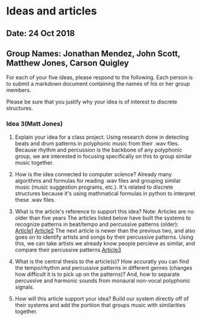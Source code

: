 # Ideas and articles


## Date: 24 Oct 2018
## Group Names: Jonathan Mendez, John Scott, Matthew Jones, Carson Quigley




For each of your five ideas, please respond to the following. Each person is to submit a markdown document containing the names of his or her group members.

Please be sure that you justify why your idea is of interest to discrete structures.

### Idea 3(Matt Jones)

1) Explain your idea for a class project.
Using research done in detecting beats and drum patterns in polyphonic music from their .wav files. Because rhythm and percussion is the backbone of any polyphonic group, we are interested in focusing specifically on this to group similar music together.

2) How is the idea connected to computer science?
Already many algorithms and formulas for reading .wav files and grouping similar music (music suggestion programs, etc.). It's related to discrete structures because it's using mathmatical formulas in python to interpret these .wav files.

3) What is the article's reference to support this idea? Note: Articles are no older than five years
The articles listed below have built the systems to recognize patterns in beat/tempo and percussive patterns (older):
[Article1](https://www.researchgate.net/profile/Francois_Pachet/publication/4001328_Automatic_Extraction_of_Drum_Tracks_from_Polyphonic_Music_Signals/links/0046352c2e1d780c1e000000/Automatic-Extraction-of-Drum-Tracks-from-Polyphonic-Music-Signals.pdf)
[Article2](http://winnie.kuis.kyoto-u.ac.jp/~yoshii/papers/mirex-2005-yoshii.pdf) The next article is newer than the previous two, and also goes on to identify artists and songs by their percussive patterns. Using this, we can take artists we already know people percieve as similar, and compare their percussive patterns.[Article3](https://link.springer.com/article/10.1186/s13636-014-0026-5)

4) What is the central thesis to the article(s)?
How accuratly you can find the tempo/rhythm and percussive patterns in different genres (changes how difficult it is to pick up on the patterns)? And, how to separate percussive and harmonic sounds from monaural non-vocal polyphonic signals.

5) How will this article support your idea?
Build our system directly off of their systems and add the portiion that groups music with similarities together.
